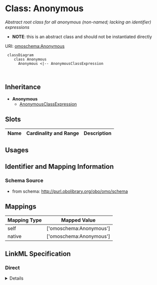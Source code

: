 # Class: Anonymous
_Abstract root class for all anonymous (non-named; lacking an identifier) expressions_



* __NOTE__: this is an abstract class and should not be instantiated directly



URI: [omoschema:Anonymous](http://purl.obolibrary.org/obo/schema/Anonymous)




```{mermaid}
 classDiagram
    class Anonymous
      Anonymous <|-- AnonymousClassExpression
      
      
```





## Inheritance
* **Anonymous**
    * [AnonymousClassExpression](AnonymousClassExpression.md)



## Slots

| Name | Cardinality and Range  | Description  |
| ---  | ---  | --- |


## Usages



## Identifier and Mapping Information







### Schema Source


* from schema: http://purl.obolibrary.org/obo/omo/schema







## Mappings

| Mapping Type | Mapped Value |
| ---  | ---  |
| self | ['omoschema:Anonymous'] |
| native | ['omoschema:Anonymous'] |


## LinkML Specification

<!-- TODO: investigate https://stackoverflow.com/questions/37606292/how-to-create-tabbed-code-blocks-in-mkdocs-or-sphinx -->

### Direct

<details>
```yaml
name: Anonymous
description: Abstract root class for all anonymous (non-named; lacking an identifier)
  expressions
from_schema: http://purl.obolibrary.org/obo/omo/schema
rank: 1000
abstract: true

```
</details>

### Induced

<details>
```yaml
name: Anonymous
description: Abstract root class for all anonymous (non-named; lacking an identifier)
  expressions
from_schema: http://purl.obolibrary.org/obo/omo/schema
rank: 1000
abstract: true

```
</details>